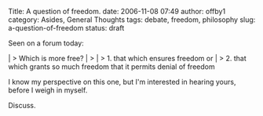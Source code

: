 Title: A question of freedom.
date: 2006-11-08 07:49
author: offby1
category: Asides, General Thoughts
tags: debate, freedom, philosophy
slug: a-question-of-freedom
status: draft

Seen on a forum today:

| \> Which is more free?
| \>
| \> 1. that which ensures freedom or
| \> 2. that which grants so much freedom that it permits denial of freedom

I know my perspective on this one, but I'm interested in hearing yours, before I weigh in myself.

Discuss.
